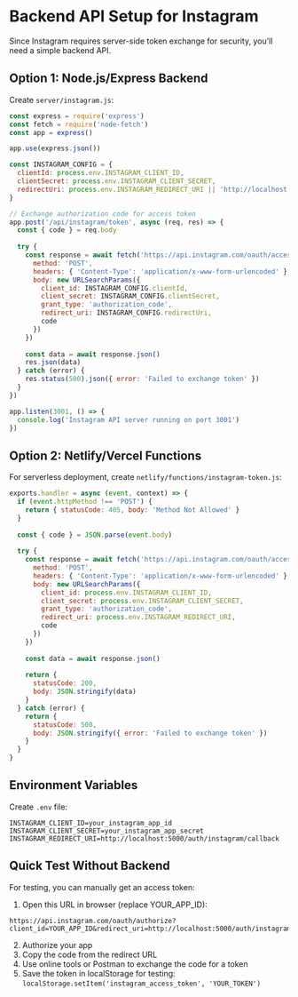# Backend API Setup for Instagram

Since Instagram requires server-side token exchange for security, you'll need a simple backend API.

## Option 1: Node.js/Express Backend

Create `server/instagram.js`:

```javascript
const express = require('express')
const fetch = require('node-fetch')
const app = express()

app.use(express.json())

const INSTAGRAM_CONFIG = {
  clientId: process.env.INSTAGRAM_CLIENT_ID,
  clientSecret: process.env.INSTAGRAM_CLIENT_SECRET,
  redirectUri: process.env.INSTAGRAM_REDIRECT_URI || 'http://localhost:5000/auth/instagram/callback'
}

// Exchange authorization code for access token
app.post('/api/instagram/token', async (req, res) => {
  const { code } = req.body
  
  try {
    const response = await fetch('https://api.instagram.com/oauth/access_token', {
      method: 'POST',
      headers: { 'Content-Type': 'application/x-www-form-urlencoded' },
      body: new URLSearchParams({
        client_id: INSTAGRAM_CONFIG.clientId,
        client_secret: INSTAGRAM_CONFIG.clientSecret,
        grant_type: 'authorization_code',
        redirect_uri: INSTAGRAM_CONFIG.redirectUri,
        code
      })
    })
    
    const data = await response.json()
    res.json(data)
  } catch (error) {
    res.status(500).json({ error: 'Failed to exchange token' })
  }
})

app.listen(3001, () => {
  console.log('Instagram API server running on port 3001')
})
```

## Option 2: Netlify/Vercel Functions

For serverless deployment, create `netlify/functions/instagram-token.js`:

```javascript
exports.handler = async (event, context) => {
  if (event.httpMethod !== 'POST') {
    return { statusCode: 405, body: 'Method Not Allowed' }
  }
  
  const { code } = JSON.parse(event.body)
  
  try {
    const response = await fetch('https://api.instagram.com/oauth/access_token', {
      method: 'POST',
      headers: { 'Content-Type': 'application/x-www-form-urlencoded' },
      body: new URLSearchParams({
        client_id: process.env.INSTAGRAM_CLIENT_ID,
        client_secret: process.env.INSTAGRAM_CLIENT_SECRET,
        grant_type: 'authorization_code',
        redirect_uri: process.env.INSTAGRAM_REDIRECT_URI,
        code
      })
    })
    
    const data = await response.json()
    
    return {
      statusCode: 200,
      body: JSON.stringify(data)
    }
  } catch (error) {
    return {
      statusCode: 500,
      body: JSON.stringify({ error: 'Failed to exchange token' })
    }
  }
}
```

## Environment Variables

Create `.env` file:
```
INSTAGRAM_CLIENT_ID=your_instagram_app_id
INSTAGRAM_CLIENT_SECRET=your_instagram_app_secret
INSTAGRAM_REDIRECT_URI=http://localhost:5000/auth/instagram/callback
```

## Quick Test Without Backend

For testing, you can manually get an access token:

1. Open this URL in browser (replace YOUR_APP_ID):
```
https://api.instagram.com/oauth/authorize?client_id=YOUR_APP_ID&redirect_uri=http://localhost:5000/auth/instagram/callback&scope=user_profile,user_media&response_type=code
```

2. Authorize your app
3. Copy the code from the redirect URL
4. Use online tools or Postman to exchange the code for a token
5. Save the token in localStorage for testing: `localStorage.setItem('instagram_access_token', 'YOUR_TOKEN')`